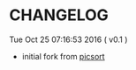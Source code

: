CHANGELOG
=========

Tue Oct 25 07:16:53 2016 ( v0.1 )
- initial fork from [picsort](https://github.com/jhford/picsort)


